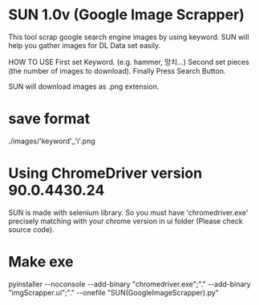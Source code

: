 # SUN 1.0v (Google Image Scrapper)

This tool scrap google search engine images by using keyword.
SUN will help you gather images for DL Data set easily.

HOW TO USE 
First set Keyword. (e.g. hammer, 망치...) 
Second set pieces (the number of images to download).
Finally Press Search Button.

SUN will download images as .png extension.

# save format
./images/'keyword'_'i'.png

# Using ChromeDriver version 90.0.4430.24
SUN is made with selenium library. 
So you must have 'chromedriver.exe' precisely matching with your chrome version in ui folder (Please check source code).

# Make exe
pyinstaller --noconsole --add-binary "chromedriver.exe";"." --add-binary "imgScrapper.ui";"." --onefile "SUN(GoogleImageScrapper).py"
